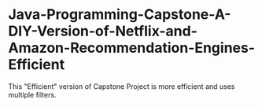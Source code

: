 # Java-Programming-Capstone-A-DIY-Version-of-Netflix-and-Amazon-Recommendation-Engines-Efficient
This "Efficient" version of Capstone Project is more efficient and uses multiple filters.
